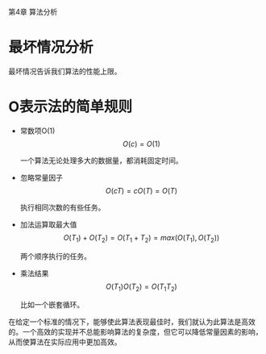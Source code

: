 第4章 算法分析
# 最坏情况分析
最坏情况告诉我们算法的性能上限。

# O表示法的简单规则
- 常数项O(1)
$$
O(c) = O(1)
$$
    
    一个算法无论处理多大的数据量，都消耗固定时间。
    
- 忽略常量因子
$$
O(cT) = cO(T) = O(T)
$$

    执行相同次数的有些任务。
    
- 加法运算取最大值
$$
O(T_1)+O(T_2) = O(T_1+T_2)= max(O(T_1),O(T_2))
$$

    两个顺序执行的任务。
- 乘法结果
$$
O(T_1)O(T_2)=O(T_1T_2)
$$
    
    比如一个嵌套循环。

在给定一个标准的情况下，能够使此算法表现最佳时，我们就认为此算法是高效的。一个高效的实现并不总能影响算法的复杂度，但它可以降低常量因素的影响，从而使算法在实际应用中更加高效。